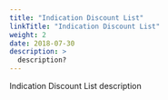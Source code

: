 ```yaml
---
title: "Indication Discount List"
linkTitle: "Indication Discount List"
weight: 2
date: 2018-07-30
description: >
  description? 
---
```


Indication Discount List description
